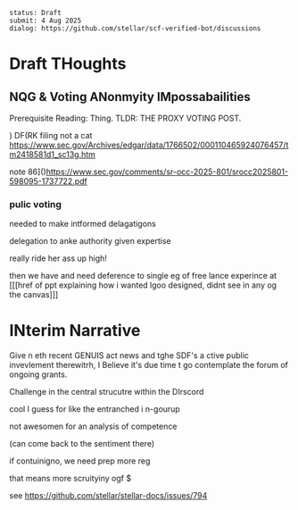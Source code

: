 ```
status: Draft
submit: 4 Aug 2025
dialog: https://github.com/stellar/scf-verified-bot/discussions
```


# Draft THoughts

##  NQG & Voting  ANonmyity IMpossabailities

Prerequisite Reading: Thing. TLDR: THE  PROXY VOTING POST.

) DF(RK  filing not a cat  https://www.sec.gov/Archives/edgar/data/1766502/000110465924076457/tm2418581d1_sc13g.htm

note  86]()https://www.sec.gov/comments/sr-occ-2025-801/srocc2025801-598095-1737722.pdf

###  pulic voting

needed to make intformed delagatigons





delegation to anke authority given expertise

really ride her ass up high!









then we have and need deference to single eg of free lance experince at [[[href of ppt explaining how i wanted lgoo designed, didnt see in any og the canvas]]]

# INterim Narrative

Give n eth recent GENUIS  act  news and tghe SDF's a ctive public invevlement therewitrh,  I Believe  it's due  time t go  contemplate the forum of ongoing grants.  

Challenge in the  central strucutre within the DIrscord

cool I  guess for like the entranched i n-gourup

not awesomen  for  an analysis  of competence

(can  come back  to the sentiment  there)

if contuinigno, we need prep more reg

that means more scruityiny ogf  $

see  https://github.com/stellar/stellar-docs/issues/794
